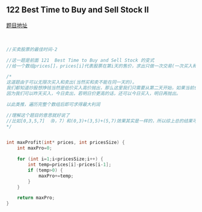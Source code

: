 ## 122  Best Time to Buy and Sell Stock II
[题目地址](https://leetcode.com/problems/best-time-to-buy-and-sell-stock-ii/description/)
<br>
<br>
<br>

```c
//买卖股票的最佳时间-2

//这一题是前面 121  Best Time to Buy and Sell Stock 的变式
//给一个数组prices[]，prices[i]代表股票在第i天的售价，求出只做一次交易(一次买入和卖出)能得到的最大收益。

/*
这道题由于可以无限次买入和卖出(当然买和卖不能在同一天的)。
我们都知道炒股想挣钱当然是低价买入高价抛出，那么这里我们只需要从第二天开始，如果当前价格比之前价格高，则把差值加入利润中，
因为我们可以昨天买入，今日卖出，若明日价更高的话，还可以今日买入，明日再抛出。

以此类推，遍历完整个数组后即可求得最大利润

//理解这个题目的意思就好说了
//比如[0,3,5,7] （0，7）和(0,3)+(3,5)+(5,7)效果其实是一样的，所以综上总的结果可以是所有a[i+1]-a[i]的和
*/


int maxProfit(int* prices, int pricesSize) {
    int maxPro=0;

    for (int i=1;i<pricesSize;i++) {
        int temp=prices[i]-prices[i-1];
        if (temp>0) {
            maxPro+=temp;
        }
    }

    return maxPro;
}
```